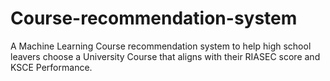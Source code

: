 # Course-recommendation-system
A  Machine Learning Course recommendation system to help high school leavers choose a University Course that aligns with their RIASEC score and KSCE Performance.

